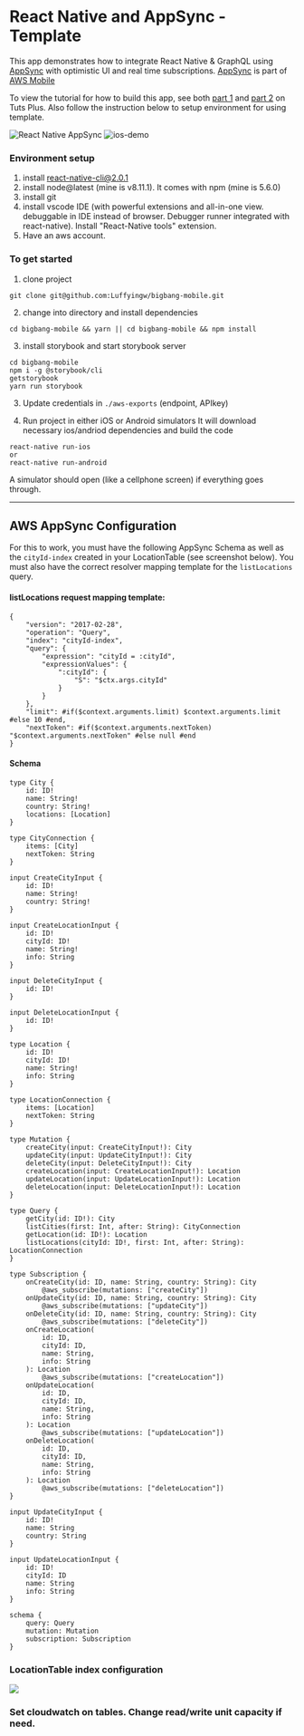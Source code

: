 # React Native and AppSync - Template

This app demonstrates how to integrate React Native & GraphQL using [AppSync](https://aws.amazon.com/appsync/) with optimistic UI and real time subscriptions.
[AppSync](https://aws.amazon.com/appsync/) is part of [AWS Mobile](https://aws.amazon.com/mobile/)

To view the tutorial for how to build this app, see both [part 1](https://code.tutsplus.com/tutorials/code-an-app-with-graphql-and-react-native--cms-30511) and [part 2](https://code.tutsplus.com/tutorials/code-an-app-with-graphql-react-native-and-aws-appsync-the-app--cms-30569) on Tuts Plus. Also follow the instruction below to setup environment for using template.

![React Native AppSync](https://i.imgur.com/X3zmWGS.jpg)
![ios-demo](https://github.com/GeekyAnts/NativeBase-KitchenSink/raw/master/screenshots/iOS.gif)

### Environment setup
1. install react-native-cli@2.0.1
2. install node@latest (mine is v8.11.1). It comes with npm (mine is 5.6.0)
3. install git
4. install vscode IDE (with powerful extensions and all-in-one view. debuggable in IDE instead of browser. Debugger runner integrated with react-native). Install "React-Native tools" extension.
5. Have an aws account.


### To get started    

1. clone project    

```
git clone git@github.com:Luffyingw/bigbang-mobile.git
```

2. change into directory and install dependencies    

```
cd bigbang-mobile && yarn || cd bigbang-mobile && npm install
```

3. install storybook and start storybook server
```
cd bigbang-mobile
npm i -g @storybook/cli
getstorybook
yarn run storybook
```

3. Update credentials in `./aws-exports` (endpoint, APIkey)   

4. Run project in either iOS or Android simulators 
It will download necessary ios/andriod dependencies and build the code
```
react-native run-ios 
or
react-native run-android
```
A simulator should open (like a cellphone screen) if everything goes through.


___



## AWS AppSync Configuration   

For this to work, you must have the following AppSync Schema as well as the `cityId-index` created in your LocationTable (see screenshot below). You must also have the correct resolver mapping template for the `listLocations` query.

#### listLocations request mapping template:    

```
{
    "version": "2017-02-28",
    "operation": "Query",
    "index": "cityId-index",
    "query": {
        "expression": "cityId = :cityId",
        "expressionValues": {
            ":cityId": {
                "S": "$ctx.args.cityId"
            }
        }
    },
    "limit": #if($context.arguments.limit) $context.arguments.limit #else 10 #end,
    "nextToken": #if($context.arguments.nextToken) "$context.arguments.nextToken" #else null #end
}
```

#### Schema    

```
type City {
	id: ID!
	name: String!
	country: String!
	locations: [Location]
}

type CityConnection {
	items: [City]
	nextToken: String
}

input CreateCityInput {
	id: ID!
	name: String!
	country: String!
}

input CreateLocationInput {
	id: ID!
	cityId: ID!
	name: String!
	info: String
}

input DeleteCityInput {
	id: ID!
}

input DeleteLocationInput {
	id: ID!
}

type Location {
	id: ID!
	cityId: ID!
	name: String!
	info: String
}

type LocationConnection {
	items: [Location]
	nextToken: String
}

type Mutation {
	createCity(input: CreateCityInput!): City
	updateCity(input: UpdateCityInput!): City
	deleteCity(input: DeleteCityInput!): City
	createLocation(input: CreateLocationInput!): Location
	updateLocation(input: UpdateLocationInput!): Location
	deleteLocation(input: DeleteLocationInput!): Location
}

type Query {
	getCity(id: ID!): City
	listCities(first: Int, after: String): CityConnection
	getLocation(id: ID!): Location
	listLocations(cityId: ID!, first: Int, after: String): LocationConnection
}

type Subscription {
	onCreateCity(id: ID, name: String, country: String): City
		@aws_subscribe(mutations: ["createCity"])
	onUpdateCity(id: ID, name: String, country: String): City
		@aws_subscribe(mutations: ["updateCity"])
	onDeleteCity(id: ID, name: String, country: String): City
		@aws_subscribe(mutations: ["deleteCity"])
	onCreateLocation(
		id: ID,
		cityId: ID,
		name: String,
		info: String
	): Location
		@aws_subscribe(mutations: ["createLocation"])
	onUpdateLocation(
		id: ID,
		cityId: ID,
		name: String,
		info: String
	): Location
		@aws_subscribe(mutations: ["updateLocation"])
	onDeleteLocation(
		id: ID,
		cityId: ID,
		name: String,
		info: String
	): Location
		@aws_subscribe(mutations: ["deleteLocation"])
}

input UpdateCityInput {
	id: ID!
	name: String
	country: String
}

input UpdateLocationInput {
	id: ID!
	cityId: ID
	name: String
	info: String
}

schema {
	query: Query
	mutation: Mutation
	subscription: Subscription
}
```

### LocationTable index configuration

![](https://i.imgur.com/W05xPFo.png)

### Set cloudwatch on tables. Change read/write unit capacity if need.
